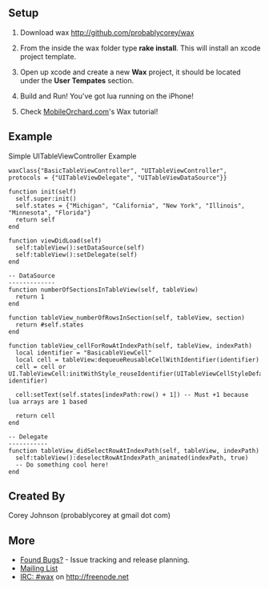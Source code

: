 Setup
-----

1. Download wax http://github.com/probablycorey/wax

2. From the inside the wax folder type **rake install**. This will install an xcode project template.

3. Open up xcode and create a new **Wax** project, it should be located under the **User Tempates** section. 

4. Build and Run! You've got lua running on the iPhone!

5. Check [MobileOrchard.com](http://www.mobileorchard.com/announcing-iphone-wax-native-uikit-iphone-apps-written-in-lua/)'s Wax tutorial!

Example
-------

Simple UITableViewController Example

    waxClass{"BasicTableViewController", "UITableViewController", protocols = {"UITableViewDelegate", "UITableViewDataSource"}}

    function init(self)
      self.super:init()
      self.states = {"Michigan", "California", "New York", "Illinois", "Minnesota", "Florida"}
      return self
    end

    function viewDidLoad(self)
      self:tableView():setDataSource(self)
      self:tableView():setDelegate(self)
    end

    -- DataSource
    -------------
    function numberOfSectionsInTableView(self, tableView)
      return 1
    end

    function tableView_numberOfRowsInSection(self, tableView, section)
      return #self.states
    end

    function tableView_cellForRowAtIndexPath(self, tableView, indexPath)  
      local identifier = "BasicableViewCell"
      local cell = tableView:dequeueReusableCellWithIdentifier(identifier)
      cell = cell or UI.TableViewCell:initWithStyle_reuseIdentifier(UITableViewCellStyleDefault, identifier)  

      cell:setText(self.states[indexPath:row() + 1]) -- Must +1 because lua arrays are 1 based

      return cell
    end

    -- Delegate
    -----------
    function tableView_didSelectRowAtIndexPath(self, tableView, indexPath)
      self:tableView():deselectRowAtIndexPath_animated(indexPath, true)
      -- Do something cool here!
    end

Created By
----------
Corey Johnson (probablycorey at gmail dot com)


More
----
* [Found Bugs?](http://github.com/probablycorey/wax/issues) - Issue tracking and release planning.
* [Mailing List](http://groups.google.com/group/iphonewax)
* [IRC: #wax](irc://chat.freenode.net/#wax) on http://freenode.net